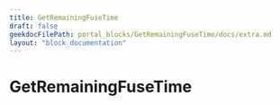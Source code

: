 ```yaml
---
title: GetRemainingFuseTime
draft: false
geekdocFilePath: portal_blocks/GetRemainingFuseTime/docs/extra.md
layout: "block_documentation"
---
```

# GetRemainingFuseTime